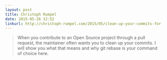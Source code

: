 ```yaml
---
layout: post
title: Christoph Rumpel
date: 2015-05-26 12:52
linkurl: http://christoph-rumpel.com/2015/05/clean-up-your-commits-for-a-pull-request/
---
```


> When you contribute to an Open Source project through a pull request, the maintainer often wants you to clean up your commits. I will show you what that means and why git rebase is your command of choice here.

